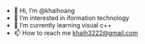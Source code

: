 - 👋 Hi, I’m @khaihoang
- 👀 I’m interested in iformation technology
- 🌱 I’m currently learning visual c++
- 📫 How to reach me khaih3222@gmail.com 

<!---
skjsfkjn/skjsfkjn is a ✨ special ✨ repository because its `README.md` (this file) appears on your GitHub profile.
You can click the Preview link to take a look at your changes.
--->
